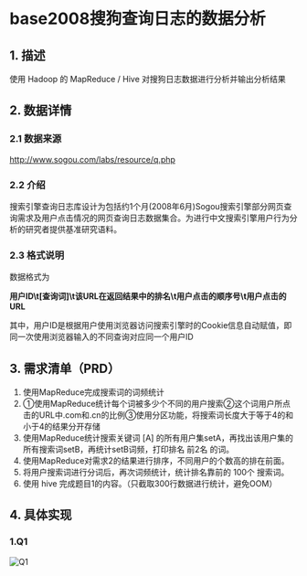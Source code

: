 # base2008搜狗查询日志的数据分析



## 1. 描述

使用 Hadoop 的 MapReduce / Hive 对搜狗日志数据进行分析并输出分析结果



## 2. 数据详情

### 2.1 数据来源

http://www.sogou.com/labs/resource/q.php

### 2.2 介绍

​        搜索引擎查询日志库设计为包括约1个月(2008年6月)Sogou搜索引擎部分网页查询需求及用户点击情况的网页查询日志数据集合。为进行中文搜索引擎用户行为分析的研究者提供基准研究语料。

### 2.3 格式说明

数据格式为

**用户ID\t[查询词]\t该URL在返回结果中的排名\t用户点击的顺序号\t用户点击的URL**

其中，用户ID是根据用户使用浏览器访问搜索引擎时的Cookie信息自动赋值，即同一次使用浏览器输入的不同查询对应同一个用户ID



## 3. 需求清单（PRD）
1. 使用MapReduce完成搜索词的词频统计
2. ①使用MapReduce统计每个词被多少个不同的用户搜索②这个词用户所点击的URL中.com和.cn的比例③使用分区功能，将搜索词长度大于等于4的和小于4的结果分开存储
3. 使用MapReduce统计搜索关键词 [A] 的所有用户集setA，再找出该用户集的所有搜索词setB，再统计setB词频，打印排名 前2名 的词。
4. 使用MapReduce对需求2的结果进行排序，不同用户的个数高的排在前面。
5. 将用户搜索词进行分词后，再次词频统计，统计排名靠前的 100个 搜索词。
6. 使用 hive 完成题目1的内容。（只截取300行数据进行统计，避免OOM）



## 4. 具体实现

### 1.Q1

![Q1](https://github.com/dddddkio/Data-analysis-of-Sogou-query-log/tree/img/Q1.png)

